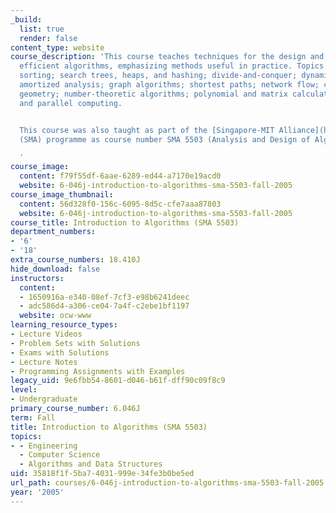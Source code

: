 ```yaml
---
_build:
  list: true
  render: false
content_type: website
course_description: 'This course teaches techniques for the design and analysis of
  efficient algorithms, emphasizing methods useful in practice. Topics covered include:
  sorting; search trees, heaps, and hashing; divide-and-conquer; dynamic programming;
  amortized analysis; graph algorithms; shortest paths; network flow; computational
  geometry; number-theoretic algorithms; polynomial and matrix calculations; caching;
  and parallel computing.


  This course was also taught as part of the [Singapore-MIT Alliance](http://web.mit.edu/sma/)
  (SMA) programme as course number SMA 5503 (Analysis and Design of Algorithms).

  '
course_image:
  content: f79f55df-6aae-6289-ed44-a7170e19acd0
  website: 6-046j-introduction-to-algorithms-sma-5503-fall-2005
course_image_thumbnail:
  content: 56d328f0-156c-6095-8d5c-cfe7aaa87803
  website: 6-046j-introduction-to-algorithms-sma-5503-fall-2005
course_title: Introduction to Algorithms (SMA 5503)
department_numbers:
- '6'
- '18'
extra_course_numbers: 18.410J
hide_download: false
instructors:
  content:
  - 1650916a-e340-08ef-7cf3-e98b6241deec
  - adc586d4-a306-ce04-7a4f-c2ebe1bf1197
  website: ocw-www
learning_resource_types:
- Lecture Videos
- Problem Sets with Solutions
- Exams with Solutions
- Lecture Notes
- Programming Assignments with Examples
legacy_uid: 9e6fbb54-8601-d046-b61f-dff90c09f8c9
level:
- Undergraduate
primary_course_number: 6.046J
term: Fall
title: Introduction to Algorithms (SMA 5503)
topics:
- - Engineering
  - Computer Science
  - Algorithms and Data Structures
uid: 35818f1f-5ba7-4031-999e-34fe3b0be5ed
url_path: courses/6-046j-introduction-to-algorithms-sma-5503-fall-2005
year: '2005'
---
```

